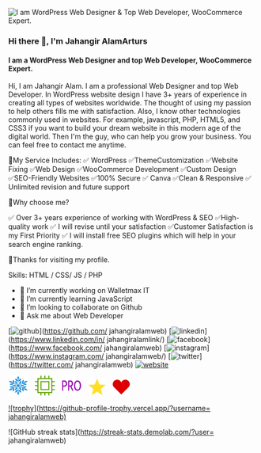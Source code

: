 ![   I am WordPress Web Designer & Top Web Developer, WooCommerce Expert.](  https://media.licdn.com/dms/image/D4E16AQGpUhQ7tkDgRw/profile-displaybackgroundimage-shrink_350_1400/0/1702832707899?e=1708560000&v=beta&t=jSaGtkP_bA67pp-J7pqMtizSv42gYvGIBLiI83cX1-8)

### Hi there 👋, I'm Jahangir AlamArturs
####    I am a WordPress Web Designer and top Web Developer, WooCommerce Expert.

  Hi, I am Jahangir Alam. I am a professional Web Designer and top Web Developer. In WordPress website design I have 3+ years of experience in creating all types of websites worldwide. The thought of using my passion to help others fills me with satisfaction. Also, I know other technologies commonly used in websites. For example, javascript, PHP, HTML5, and CSS3 if you want to build your dream website in this modern age of the digital world. Then I'm the guy, who can help you grow your business. You can feel free to contact me anytime.

🎉My Service Includes: 
✅ WordPress
✅ThemeCustomization
✅Website Fixing
✅Web Design
✅WooCommerce Development
✅Custom Design
✅SEO-Friendly Websites
✅100% Secure
✅ Canva
✅Clean & Responsive
✅ Unlimited revision and future support

 🍃Why choose me?

 ✅ Over 3+ years experience of working with WordPress & SEO
 ✅High-quality work
 ✅ I will revise until your satisfaction
 ✅Customer Satisfaction is my  First Priority
 ✅ I will install free SEO plugins which will help in your search engine ranking.

 🌹Thanks for visiting my profile.

Skills:  HTML / CSS/ JS / PHP

- 🔭 I’m currently working on  Walletmax IT 
- 🌱 I’m currently learning  JavaScript 
- 👯 I’m looking to collaborate on Github 
- 💬 Ask me about Web Developer 


[<img src='https://cdn.jsdelivr.net/npm/simple-icons@3.0.1/icons/github.svg' alt='github' height='40'>](https://github.com/ jahangiralamweb)  [<img src='https://cdn.jsdelivr.net/npm/simple-icons@3.0.1/icons/linkedin.svg' alt='linkedin' height='40'>](https://www.linkedin.com/in/ jahangiralamlink/)  [<img src='https://cdn.jsdelivr.net/npm/simple-icons@3.0.1/icons/facebook.svg' alt='facebook' height='40'>](https://www.facebook.com/ jahangiralamweb)  [<img src='https://cdn.jsdelivr.net/npm/simple-icons@3.0.1/icons/instagram.svg' alt='instagram' height='40'>](https://www.instagram.com/ jahangiralamweb/)  [<img src='https://cdn.jsdelivr.net/npm/simple-icons@3.0.1/icons/twitter.svg' alt='twitter' height='40'>](https://twitter.com/ jahangiralamweb)  [<img src='https://cdn.jsdelivr.net/npm/simple-icons@3.0.1/icons/icloud.svg' alt='website' height='40'>](https://jahangiralamweb.github.io/personal_portfolio/)  

<a href='https://archiveprogram.github.com/'><img src='https://raw.githubusercontent.com/acervenky/animated-github-badges/master/assets/acbadge.gif' width='40' height='40'></a> <a href='https://docs.github.com/en/developers'><img src='https://raw.githubusercontent.com/acervenky/animated-github-badges/master/assets/devbadge.gif' width='40' height='40'></a> <a href='https://github.com/pricing'><img src='https://raw.githubusercontent.com/acervenky/animated-github-badges/master/assets/pro.gif' width='40' height='40'></a> <a href='https://stars.github.com/'><img src='https://raw.githubusercontent.com/acervenky/animated-github-badges/master/assets/starbadge.gif' width='35' height='35'></a> <a href='https://docs.github.com/en/github/supporting-the-open-source-community-with-github-sponsors'><img src='https://raw.githubusercontent.com/acervenky/animated-github-badges/master/assets/sponsorbadge.gif' width='35' height='35'></a> 

[![trophy](https://github-profile-trophy.vercel.app/?username= jahangiralamweb)](https://github.com/ryo-ma/github-profile-trophy)

![GitHub streak stats](https://streak-stats.demolab.com/?user= jahangiralamweb)  

